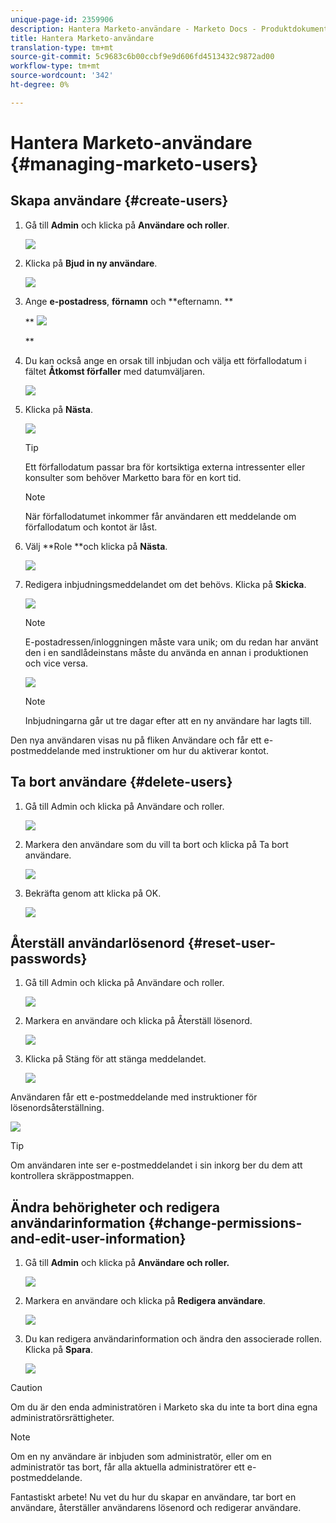 ```yaml
---
unique-page-id: 2359906
description: Hantera Marketo-användare - Marketo Docs - Produktdokumentation
title: Hantera Marketo-användare
translation-type: tm+mt
source-git-commit: 5c9683c6b00ccbf9e9d606fd4513432c9872ad00
workflow-type: tm+mt
source-wordcount: '342'
ht-degree: 0%

---
```



# Hantera Marketo-användare {#managing-marketo-users}

## Skapa användare {#create-users}

1. Gå till **Admin** och klicka på **Användare och roller**.

   ![](assets/image2014-9-9-11-3a34-3a58.png)

1. Klicka på **Bjud in ny användare**.

   ![](assets/image2014-9-9-11-3a35-3a15.png)

1. Ange **e-postadress**, **förnamn** och **efternamn. **

   ** ![](assets/image2016-5-24-9-3a45-3a30.png)

   **

1. Du kan också ange en orsak till inbjudan och välja ett förfallodatum i fältet **Åtkomst förfaller** med datumväljaren.

   ![](assets/image2016-6-29-15-3a52-3a18.png)

1. Klicka på **Nästa**.

   ![](assets/image2016-5-24-9-3a58-3a10.png)

   >[!TIP]
   >
   >Ett förfallodatum passar bra för kortsiktiga externa intressenter eller konsulter som behöver Marketto bara för en kort tid.

   >[!NOTE]
   >
   >När förfallodatumet inkommer får användaren ett meddelande om förfallodatum och kontot är låst.

1. Välj **Role **och klicka på **Nästa**.

   ![](assets/image2016-5-24-10-3a1-3a33.png)

1. Redigera inbjudningsmeddelandet om det behövs. Klicka på **Skicka**.

   ![](assets/image2016-5-24-10-3a3-3a56.png)

   >[!NOTE]
   >
   >E-postadressen/inloggningen måste vara unik; om du redan har använt den i en sandlådeinstans måste du använda en annan i produktionen och vice versa.

   ![](assets/image2016-5-24-10-3a21-3a57.png)

   >[!NOTE]
   >
   >Inbjudningarna går ut tre dagar efter att en ny användare har lagts till.

Den nya användaren visas nu på fliken Användare och får ett e-postmeddelande med instruktioner om hur du aktiverar kontot.

## Ta bort användare {#delete-users}

1. Gå till Admin och klicka på Användare och roller.

   ![](assets/image2014-9-9-11-3a36-3a21.png)

1. Markera den användare som du vill ta bort och klicka på Ta bort användare.

   ![](assets/image2014-9-9-11-3a36-3a36.png)

1. Bekräfta genom att klicka på OK.

   ![](assets/image2014-9-9-11-3a36-3a51.png)

## Återställ användarlösenord {#reset-user-passwords}

1. Gå till Admin och klicka på Användare och roller.

   ![](assets/image2014-9-9-11-3a41-3a0.png)

1. Markera en användare och klicka på Återställ lösenord.

   ![](assets/image2014-9-9-11-3a41-3a19.png)

1. Klicka på Stäng för att stänga meddelandet.

   ![](assets/image2014-9-9-11-3a41-3a50.png)

Användaren får ett e-postmeddelande med instruktioner för lösenordsåterställning.

![](assets/image2014-9-9-11-3a45-3a53.png)

>[!TIP]
>
>Om användaren inte ser e-postmeddelandet i sin inkorg ber du dem att kontrollera skräppostmappen.

## Ändra behörigheter och redigera användarinformation {#change-permissions-and-edit-user-information}

1. Gå till **Admin** och klicka på **Användare och roller.**

   ![](assets/image2014-9-9-11-3a37-3a5.png)

1. Markera en användare och klicka på **Redigera användare**.

   ![](assets/image2014-9-9-11-3a37-3a16.png)

1. Du kan redigera användarinformation och ändra den associerade rollen. Klicka på **Spara**.

   ![](assets/image2014-9-9-11-3a37-3a31.png)

>[!CAUTION]
>
>Om du är den enda administratören i Marketo ska du inte ta bort dina egna administratörsrättigheter.

>[!NOTE]
>
>Om en ny användare är inbjuden som administratör, eller om en administratör tas bort, får alla aktuella administratörer ett e-postmeddelande.

Fantastiskt arbete! Nu vet du hur du skapar en användare, tar bort en användare, återställer användarens lösenord och redigerar användare.
